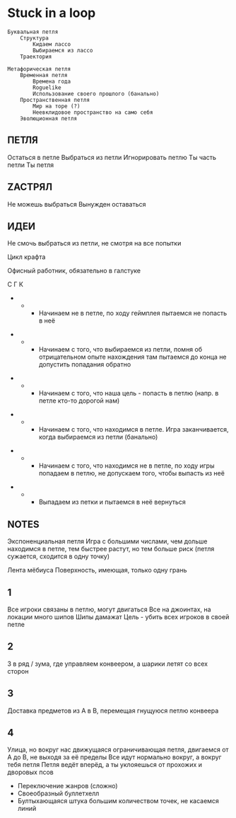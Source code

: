 # Stuck in a loop

    Буквальная петля
        Структура
            Кидаем лассо
            Выбираемся из лассо
        Траектория
        
    Метафорическая петля
        Временная петля
            Времена года
            Roguelike
            Использование своего прошлого (банально)
        Пространственная петля
            Мир на торе (?)
            Неевклидовое пространство на само себя
        Эволюционная петля

## ПЕТЛЯ

Остаться в петле
Выбраться из петли
Игнорировать петлю
Ты часть петли
Ты петля

## ZАСТРЯЛ

Не можешь выбраться
Вынужден оставаться

## ИДЕИ

Не смочь выбраться из петли, не смотря на все попытки

Цикл крафта

Офисный работник, обязательно в галстуке

С Г К
- + - Начинаем не в петле, по ходу геймплея пытаемся не попасть в неё
+ - - Начинаем с того, что выбираемся из петли, помня об отрицательном опыте нахождения там пытаемся до конца не допустить попадания обратно
- - + Начинаем с того, что наша цель - попасть в петлю (напр. в петле кто-то дорогой нам)
+ + - Начинаем с того, что находимся в петле. Игра заканчивается, когда выбираемся из петли (банально)
- + + Начинаем с того, что находимся не в петле, по ходу игры попадаем в петлю, не допускаем того, чтобы выпасть из неё
+ - + Выпадаем из петки и пытаемся в неё вернуться

## NOTES

Экспоненциальная петля
    Игра с большими числами, чем дольше находимся в петле, 
    тем быстрее растут, но тем больше риск 
    (петля сужается, сходится в одну точку)

Лента мёбиуса
    Поверхность, имеющая, только одну грань

## 1

Все игроки связаны в петлю, могут двигаться
Все на джоинтах, на локации много шипов
Шипы дамажат
Цель - убить всех игроков в своей петле

## 2

3 в ряд / зума, где управляем конвеером, а шарики летят со всех сторон

## 3

Доставка предметов из A в B, перемещая гнущуюся петлю конвеера

## 4

Улица, но вокруг нас движущаяся ограничивающая петля, двигаемся от A до B, не выходя за её пределы
Все идут нормально вокруг, а вокруг тебя петля
Петля ведёт вперёд, а ты уклояешься от прохожих и дворовых псов
* Переключение жанров (сложно)
* Своеобразный буллетхелл
* Бултыхающаяся штука большим количеством точек, не касаемся линий
